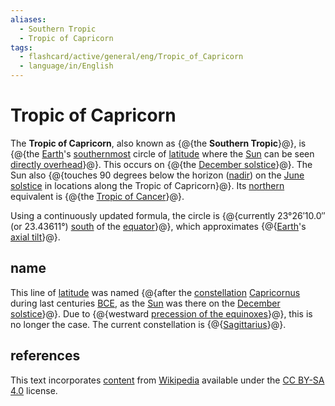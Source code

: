 ```yaml
---
aliases:
  - Southern Tropic
  - Tropic of Capricorn
tags:
  - flashcard/active/general/eng/Tropic_of_Capricorn
  - language/in/English
---
```


# Tropic of Capricorn

The __Tropic of Capricorn__, also known as {@{the __Southern Tropic__}@}, is {@{the [Earth](Earth.md)'s [southernmost](south.md) circle of [latitude](latitude.md) where the [Sun](Sun.md) can be seen [directly overhead](subsolar%20point.md)}@}. This occurs on {@{the [December solstice](December%20solstice.md)}@}. The Sun also {@{touches 90 degrees below the horizon ([nadir](nadir.md)) on the [June solstice](June%20solstice.md) in locations along the Tropic of Capricorn}@}. Its [northern](north.md) equivalent is {@{the [Tropic of Cancer](Tropic%20of%20Cancer.md)}@}. <!--SR:!2028-08-13,1166,350!2025-06-19,269,330!2026-07-01,499,310!2026-11-02,583,310!2027-06-11,807,330-->

Using a continuously updated formula, the circle is {@{currently 23°26′10.0″ (or 23.43611°) [south](south.md) of the [equator](equator.md)}@}, which approximates {@{[Earth](Earth.md)'s [axial tilt](axial%20tilt.md)}@}. <!--SR:!2026-02-03,349,250!2027-03-01,728,330-->

## name

This line of [latitude](latitude.md) was named {@{after the [constellation](constellation.md) [Capricornus](Capricornus.md) during last centuries [BCE](Common%20Era..md), as the [Sun](Sun.md) was there on the [December solstice](December%20solstice.md)}@}. Due to {@{westward [precession of the equinoxes](axial%20precession.md)}@}, this is no longer the case. The current constellation is {@{[Sagittarius](Sagittarius%20(constellation).md)}@}. <!--SR:!2025-10-20,316,290!2025-06-30,230,270!2027-09-04,815,290-->

## references

This text incorporates [content](https://en.wikipedia.org/wiki/Tropic_of_Capricorn) from [Wikipedia](Wikipedia.md) available under the [CC BY-SA 4.0](https://creativecommons.org/licenses/by-sa/4.0/) license.
